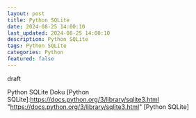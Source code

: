 ```yaml
---
layout: post
title: Python SQLite  
date: 2024-08-25 14:00:10
last_updated: 2024-08-25 14:00:10
description: Python SQLite 
tags: Python SQLite
categories: Python
featured: false
---
```


draft

Python SQLite Doku
[Python SQLite]:https://docs.python.org/3/library/sqlite3.html "https://docs.python.org/3/library/sqlite3.html"
[Python SQLite]
